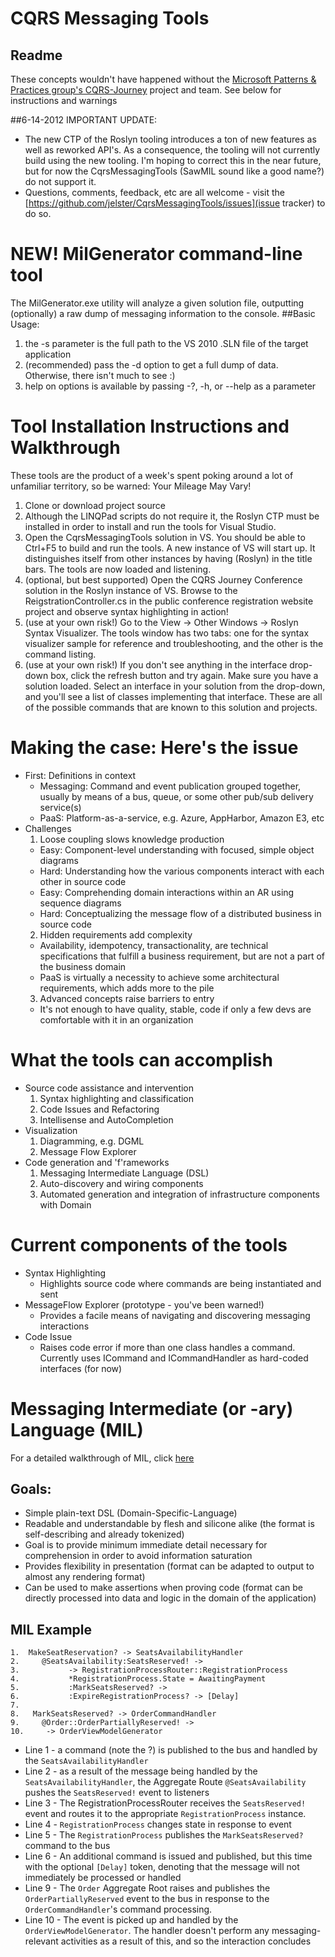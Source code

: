 # CQRS Messaging Tools
## Readme

These concepts wouldn't have happened without the [Microsoft Patterns & Practices group's CQRS-Journey](http://cqrsjourney.github.com/) project and team. See below for instructions and warnings

##6-14-2012 IMPORTANT UPDATE:
* The new CTP of the Roslyn tooling introduces a ton of new features as well as reworked API's. As a consequence, the tooling will not currently build using the new tooling. I'm hoping to correct this in the near future, but for now the CqrsMessagingTools (SawMIL sound like a good name?) do not support it. 
* Questions, comments, feedback, etc are all welcome - visit the [https://github.com/jelster/CqrsMessagingTools/issues](issue tracker) to do so.

# NEW! MilGenerator command-line tool
The MilGenerator.exe utility will analyze a given solution file, outputting (optionally) a raw dump of messaging information to the console. 
##Basic Usage:
1. the -s parameter is the full path to the VS 2010 .SLN file of the target application
2. (recommended) pass the -d option to get a full dump of data. Otherwise, there isn't much to see :)
3. help on options is available by passing -?, -h, or --help as a parameter


# Tool Installation Instructions and Walkthrough
These tools are the product of a week's spent poking around a lot of unfamiliar territory, so be warned: Your Mileage May Vary!

1. Clone or download project source
2.	Although the LINQPad scripts do not require it, the Roslyn CTP must be installed in order to install and run the tools for Visual Studio.
3.	Open the CqrsMessagingTools solution in VS. You should be able to Ctrl+F5 to build and run the tools. A new instance of VS will start up. It distinguishes itself from other instances by having (Roslyn) in the title bars. The tools are now loaded and listening. 
4.	(optional, but best supported) Open the CQRS Journey Conference solution in the Roslyn instance of VS. Browse to the ReigstrationController.cs in the public conference registration website project and observe syntax highlighting in action!
5.	(use at your own risk!) Go to the View -> Other Windows -> Roslyn Syntax Visualizer. The tools window has two tabs: one for the syntax visualizer sample for reference and troubleshooting, and the other is the command listing. 
6.	(use at your own risk!) If you don't see anything in the interface drop-down box, click the refresh button and try again. Make sure you have a solution loaded. Select an interface in your solution from the drop-down, and you'll see a list of classes implementing that interface. These are all of the possible commands that are known to this solution and projects. 


# Making the case: Here's the issue
* First: Definitions in context
   * Messaging: Command and event publication grouped together, usually by means of a bus, queue, or some other pub/sub delivery service(s)
   * PaaS: Platform-as-a-service, e.g. Azure, AppHarbor, Amazon E3, etc
* Challenges
  1.	Loose coupling slows knowledge production
     * Easy: Component-level understanding with focused, simple object diagrams
     * Hard: Understanding how the various components interact with each other in source code
     * Easy: Comprehending domain interactions within an AR using sequence diagrams
     * Hard: Conceptualizing the message flow of a distributed business in source code
  2.	Hidden requirements add complexity
     *	Availability, idempotency, transactionality, are technical specifications that fulfill a business requirement, but are not a part of the business domain
     *	PaaS is virtually a necessity to achieve some architectural requirements, which adds more to the pile
  3.	Advanced concepts raise barriers to entry
     *	It's not enough to have quality, stable, code if only a few devs are comfortable with it in an organization


# What the tools can accomplish
* Source code assistance and intervention
  1. Syntax highlighting and classification
  2. Code Issues and Refactoring
  3. Intellisense and AutoCompletion
* Visualization
  1. Diagramming, e.g. DGML
  2. Message Flow Explorer
* Code generation and 'f'rameworks
  1. Messaging Intermediate Language (DSL)
  3. Auto-discovery and wiring components
  4. Automated generation and integration of infrastructure components with Domain

# Current components of the tools
* Syntax Highlighting
  * Highlights source code where commands are being instantiated and sent
* MessageFlow Explorer (prototype - you've been warned!)
  * Provides a facile means of navigating and discovering messaging interactions
* Code Issue
  * Raises code error if more than one class handles a command. Currently uses ICommand and ICommandHandler<T>  as hard-coded interfaces (for now)

# Messaging Intermediate (or -ary) Language (MIL) 
For a detailed walkthrough of MIL, click [here](https://github.com/jelster/CqrsMessagingTools/wiki/MIL-Walkthrough)
## Goals:
* Simple plain-text DSL (Domain-Specific-Language)
* Readable and understandable by flesh and silicone alike (the format is self-describing and already tokenized)
* Goal is to provide minimum immediate detail necessary for comprehension in order to avoid information saturation
* Provides flexibility in presentation (format can be adapted to output to almost any rendering format) 
* Can be used to make assertions when proving code (format can be directly processed into data and logic in the domain of the application)

## MIL Example
```
1.  MakeSeatReservation? -> SeatsAvailabilityHandler 
2.     @SeatsAvailability:SeatsReserved! -> 
3.           -> RegistrationProcessRouter::RegistrationProcess
4.  	     *RegistrationProcess.State = AwaitingPayment
5. 	     	 :MarkSeatsReserved? -> 
6.  	     :ExpireRegistrationProcess? -> [Delay]
7.
8.   MarkSeatsReserved? -> OrderCommandHandler
9.     @Order::OrderPartiallyReserved! ->
10.		-> OrderViewModelGenerator
```
* Line 1 - a command (note the ?) is published to the bus and handled by the `SeatsAvailabilityHandler`
* Line 2 - as a result of the message being handled by the `SeatsAvailabilityHandler`, the Aggregate Route `@SeatsAvailability` pushes the `SeatsReserved!` event to listeners
* Line 3 - The RegistrationProcessRouter receives the `SeatsReserved!` event and routes it to the appropriate `RegistrationProcess` instance. 
* Line 4 - `RegistrationProcess` changes state in response to event
* Line 5 - The `RegistrationProcess` publishes the `MarkSeatsReserved?` command to the bus
* Line 6 - An additional command is issued and published, but this time with the optional `[Delay]` token, denoting that the message will not immediately be processed or handled
* Line 9 - The `Order` Aggregate Root raises and publishes the `OrderPartiallyReserved` event to the bus in response to the `OrderCommandHandler`'s command processing.
* Line 10 - The event is picked up and handled by the `OrderViewModelGenerator`. The handler doesn't perform any messaging-relevant activities as a result of this, and so the interaction concludes
